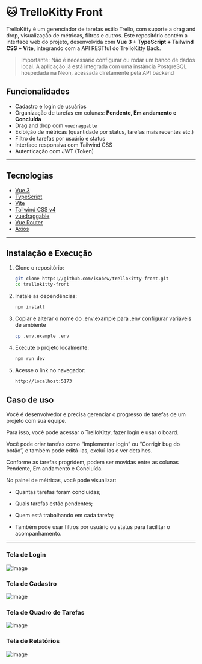 # 🐱 TrelloKitty Front

TrelloKitty é um gerenciador de tarefas estilo Trello, com suporte a drag and drop, visualização de métricas, filtros e outros. Este repositório contém a interface web do projeto, desenvolvida com **Vue 3 + TypeScript + Tailwind CSS + Vite**, integrando com a API RESTful do TrelloKitty Back.
> Importante:
Não é necessário configurar ou rodar um banco de dados local.
A aplicação já está integrada com uma instância PostgreSQL hospedada na Neon, acessada diretamente pela API backend

## Funcionalidades

- Cadastro e login de usuários
- Organização de tarefas em colunas: **Pendente, Em andamento e Concluída**
- Drag and drop com `vuedraggable`
- Exibição de métricas (quantidade por status, tarefas mais recentes etc.)
- Filtro de tarefas por usuário e status
- Interface responsiva com Tailwind CSS
- Autenticação com JWT (Token)

---

## Tecnologias

- [Vue 3](https://vuejs.org/)
- [TypeScript](https://www.typescriptlang.org/)
- [Vite](https://vitejs.dev/)
- [Tailwind CSS v4](https://tailwindcss.com/)
- [vuedraggable](https://github.com/SortableJS/vue.draggable.next)
- [Vue Router](https://router.vuejs.org/)
- [Axios](https://axios-http.com/)

---

## Instalação e Execução

1. Clone o repositório:
   ```bash
   git clone https://github.com/isobew/trellokitty-front.git
   cd trellokitty-front

2. Instale as dependências:
    ```bash
    npm install

3. Copiar e alterar o nome do .env.example para .env configurar variáveis de ambiente
    ```bash
    cp .env.example .env

4. Execute o projeto localmente:
    ```bash
    npm run dev

5. Acesse o link no navegador:
    ```bash
    http://localhost:5173

##  Caso de uso

Você é desenvolvedor e precisa gerenciar o progresso de tarefas de um projeto com sua equipe.

Para isso, você pode acessar o TrelloKitty, fazer login e usar o board.

Você pode criar tarefas como “Implementar login” ou “Corrigir bug do botão”, e também pode editá-las, excluí-las e ver detalhes.

Conforme as tarefas progridem, podem ser movidas entre as colunas Pendente, Em andamento e Concluída.

No painel de métricas, você pode visualizar:

- Quantas tarefas foram concluídas;

- Quais tarefas estão pendentes;

- Quem está trabalhando em cada tarefa;

- Também pode usar filtros por usuário ou status para facilitar o acompanhamento.

---

### Tela de Login
![Image](https://github.com/user-attachments/assets/6a3de28a-8981-4c0c-a865-f946fa8a0efd)

### Tela de Cadastro
![Image](https://github.com/user-attachments/assets/5bf847ff-07cc-48fa-92a7-4bf51e663c10)

### Tela de Quadro de Tarefas
![Image](https://github.com/user-attachments/assets/e6c65211-b5b1-4435-bd64-d72ebdb8bf81)

### Tela de Relatórios
![Image](https://github.com/user-attachments/assets/284ce831-3cab-4539-90de-b7033ad06659)